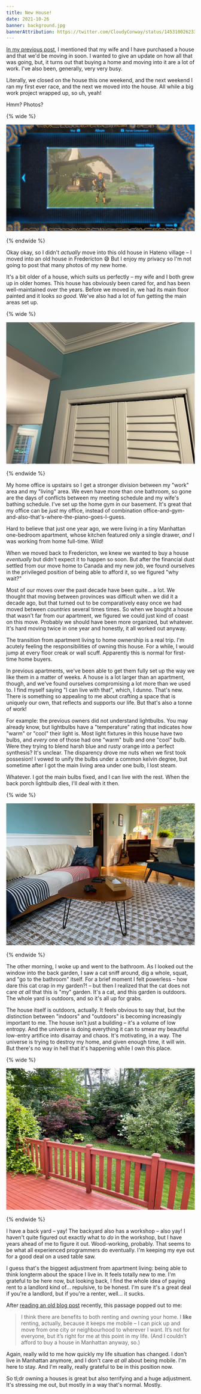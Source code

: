 ```yaml
---
title: New House!
date: 2021-10-26
banner: background.jpg
bannerAttribution: https://twitter.com/CloudyConway/status/1453100262332174340
---
```


[In my previous post](/blog/what-happens-next/), I mentioned that my wife and I have purchased a house and that we'd be moving in soon. I wanted to give an update on how all that was going, but, it turns out that buying a home and moving into it are a lot of work. I've also been, generally, very very busy.

Literally, we closed on the house this one weekend, and the next weekend I ran my first ever race, and the next we moved into the house. All while a big work project wrapped up, so uh, yeah!

Hmm? Photos?

{% wide %}

![Photo from Zelda: Breath of the Wild of Link in front of his new house.](./botw.jpg)

{% endwide %}

Okay okay, so I didn't _actually_ move into this old house in Hateno village – I moved into an old house in Fredericton 😅 But I enjoy my privacy so I'm not going to post that many photos of my new home.

It's a bit older of a house, which suits us perfectly – my wife and I both grew up in older homes. This house has obviously been cared for, and has been well-maintained over the years. Before we moved in, we had its main floor painted and it looks _so good_. We've also had a lot of fun getting the main areas set up.

{% wide %}

![Paint colour](paint.jpg)

{% endwide %}

My home office is upstairs so I get a stronger division between my "work" area and my "living" area. We even have more than one bathroom, so gone are the days of conflicts between my meeting schedule and my wife's bathing schedule. I've set up the home gym in our basement. It's great that my office can be _just_ my office, instead of combination office-and-gym-and-also-that's-where-the-piano-goes-I-guess.

Hard to believe that just one year ago, we were living in a tiny Manhattan one-bedroom apartment, whose kitchen featured only a single drawer, _and_ I was working from home full-time. Wild!

When we moved back to Fredericton, we knew we wanted to buy a house _eventually_ but didn't expect it to happen so soon. But after the financial dust settled from our move home to Canada and my new job, we found ourselves in the privileged position of being able to afford it, so we figured "why wait?"

Most of our moves over the past decade have been quite... a lot. We thought that moving between provinces was difficult when we did it a decade ago, but that turned out to be comparatively easy once we had moved between _countries_ several times times. So when we bought a house that wasn't far from our apartment, we figured we could just kind of coast on this move. Probably we should have been more organized, but whatever. It's hard moving twice in one year and honestly, it all worked out anyway.

The transition from apartment living to home ownership is a real trip. I'm acutely feeling the responsibilities of owning this house. For a while, I would jump at every floor creak or wall scuff. Apparently this is normal for first-time home buyers.

In previous apartments, we've been able to get them fully set up the way we like them in a matter of weeks. A house is a lot larger than an apartment, though, and we've found ourselves compromising a lot more than we used to. I find myself saying "I can live with that", which, I dunno. That's new. There is something so appealing to me about crafting a space that is uniquely our own, that reflects and supports our life. But that's also a tonne of work!

For example: the previous owners did not understand lightbulbs. You may already know, but lightbulbs have a "temperature" rating that indicates how "warm" or "cool" their light is. Most light fixtures in this house have two bulbs, and _every_ one of those had one "warm" bulb and one "cool" bulb. Were they trying to blend harsh blue and rusty orange into a perfect synthesis? It's unclear. The disparency drove me nuts when we first took possesion! I vowed to unify the bulbs under a common kelvin degree, but sometime after I got the main living area under one bulb, I lost steam.

Whatever. I got the main bulbs fixed, and I can live with the rest. When the back porch lightbulb dies, I'll deal with it then.

{% wide %}

![Photo of my living room](livingroom.jpg)

{% endwide %}

The other morning, I woke up and went to the bathroom. As I looked out the window into the back garden, I saw a cat sniff around, dig a whole, squat, and "go to the bathroom" itself. For a brief moment I felt powerless – how dare this cat crap in my garden?! – but then I realized that the cat does not care _at all_ that this is "my" garden. It's a cat, and this garden is outdoors. The whole yard is outdoors, and so it's all up for grabs.

The house itself is outdoors, actually. It feels obvious to say that, but the distinction between "indoors" and "outdoors" is becoming increasingly important to me. The house isn't just a building – it's a volume of low entropy. And the universe is doing everything it can to smear my beautiful low-entry artifice into disarray and chaos. It's motivating, in a way. The universe is trying to destroy my home, and given enough time, it will win. But there's no way in hell that it's happening while I own this place.

{% wide %}

![Photo of my back yard](backyard.jpg)

{% endwide %}

I have a back yard – yay! The backyard also has a workshop – also yay! I haven't quite figured out exactly what to _do_ in the workshop, but I have years ahead of me to figure it out. Wood-working, probably. That seems to be what all experienced programmers do eventually. I'm keeping my eye out for a good deal on a used table saw.

I guess that's the biggest adjustment from apartment living: being able to think longterm about the space I live in. It feels totally new to me. I'm grateful to be here now, but looking back, I find the whole idea of paying rent to a landlord kind of... repulsive, to be honest. I'm sure it's a great deal if you're a landlord, but if you're a renter, well... it sucks.

After [reading an old blog post](/blog/ios-versus-javascript-how-to-learn-from-other-programming-communities/) recently, this passage popped out to me:

> I think there are benefits to both renting and owning your home. I **like** renting, actually, because it keeps me mobile – I can pick up and move from one city or neighbourhood to wherever I want. It’s not for everyone, but it’s right for me at this point in my life. (And I couldn’t afford to buy a house in Manhattan anyway, so.)

Again, really wild to me how quickly my life situation has changed. I don't live in Manhattan anymore, and I don't care _at all_ about being mobile. I'm here to stay. And I'm really, really grateful to be in this position now.

So tl;dr owning a houses is great but also terrifying and a huge adjustment. It's stressing me out, but mostly in a way that's normal. Mostly.
